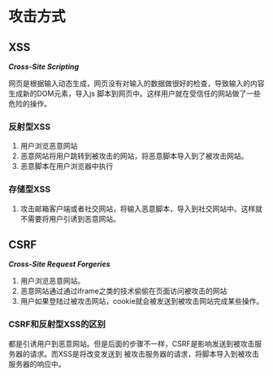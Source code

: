 # 攻击方式

## XSS

***Cross-Site Scripting***

网页是根据输入动态生成，网页没有对输入的数据做很好的检查，导致输入的内容生成新的DOM元素，导入js
脚本到网页中。这样用户就在受信任的网站做了一些危险的操作。

### 反射型XSS

1. 用户浏览恶意网站
2. 恶意网站将用户跳转到被攻击的网站，将恶意脚本导入到了被攻击网站。
3. 恶意脚本在用户浏览器中执行

### 存储型XSS

1. 攻击邮箱客户端或者社交网站，将输入恶意脚本，导入到社交网站中。这样就不需要将用户引诱到恶意网站。

## CSRF

***Cross-Site Request Forgeries***

1. 用户浏览恶意网站。
2. 恶意网站通过通过iframe之类的技术偷偷在页面访问被攻击的网站
3. 用户如果登陆过被攻击网站，cookie就会被发送到被攻击网站完成某些操作。

### CSRF和反射型XSS的区别

都是引诱用户到恶意网站。但是后面的步骤不一样，CSRF是影响发送到被攻击服务器的请求。而XSS是将改变发送到
被攻击服务器的请求，将脚本导入到被攻击服务器的响应中。
